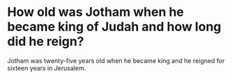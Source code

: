 # How old was Jotham when he became king of Judah and how long did he reign?

Jotham was twenty-five years old when he became king and he reigned for sixteen years in Jerusalem.
